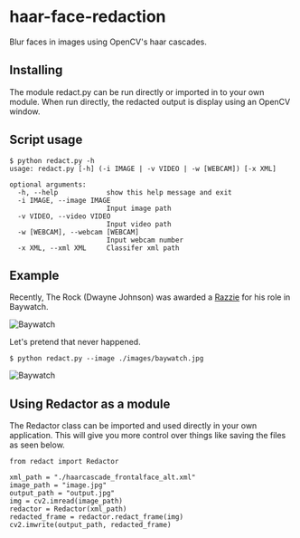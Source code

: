 # haar-face-redaction

Blur faces in images using OpenCV's haar cascades.

## Installing

The module redact.py can be run directly or imported in to your own module. When run directly, the redacted output is display using an OpenCV window.

## Script usage

```
$ python redact.py -h
usage: redact.py [-h] (-i IMAGE | -v VIDEO | -w [WEBCAM]) [-x XML]

optional arguments:
  -h, --help            show this help message and exit
  -i IMAGE, --image IMAGE
                        Input image path
  -v VIDEO, --video VIDEO
                        Input video path
  -w [WEBCAM], --webcam [WEBCAM]
                        Input webcam number
  -x XML, --xml XML     Classifer xml path
```

## Example
Recently, The Rock (Dwayne Johnson) was awarded a [Razzie](https://www.independent.co.uk/arts-entertainment/films/news/dwayne-johnson-baywatch-razzie-rock-shit-sandwich-a8240786.html) for his role in Baywatch. 

![Baywatch](../master/images/baywatch.jpg)

Let's pretend that never happened.

```
$ python redact.py --image ./images/baywatch.jpg
```

![Baywatch](../master/images/output.jpg)


## Using Redactor as a module

The Redactor class can be imported and used directly in your own application. This will give you more control over things like saving the files as seen below.

```
from redact import Redactor

xml_path = "./haarcascade_frontalface_alt.xml"
image_path = "image.jpg"
output_path = "output.jpg"
img = cv2.imread(image_path)
redactor = Redactor(xml_path)
redacted_frame = redactor.redact_frame(img)
cv2.imwrite(output_path, redacted_frame) 

```
